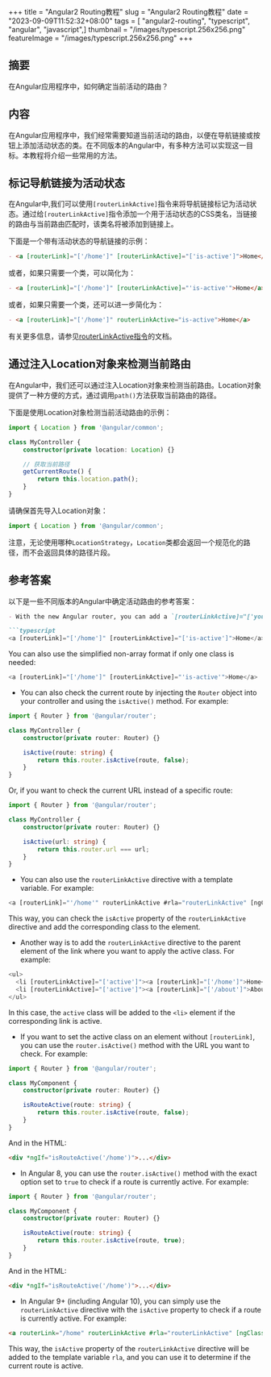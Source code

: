 +++
title = "Angular2 Routing教程"
slug = "Angular2 Routing教程"
date = "2023-09-09T11:52:32+08:00"
tags = [ "angular2-routing", "typescript", "angular", "javascript",]
thumbnail = "/images/typescript.256x256.png"
featureImage = "/images/typescript.256x256.png"
+++


## 摘要

在Angular应用程序中，如何确定当前活动的路由？

## 内容

在Angular应用程序中，我们经常需要知道当前活动的路由，以便在导航链接或按钮上添加活动状态的类。在不同版本的Angular中，有多种方法可以实现这一目标。本教程将介绍一些常用的方法。

## 标记导航链接为活动状态

在Angular中,我们可以使用`[routerLinkActive]`指令来将导航链接标记为活动状态。通过给`[routerLinkActive]`指令添加一个用于活动状态的CSS类名，当链接的路由与当前路由匹配时，该类名将被添加到链接上。

下面是一个带有活动状态的导航链接的示例：

```markdown
- <a [routerLink]="['/home']" [routerLinkActive]="['is-active']">Home</a>
```

或者，如果只需要一个类，可以简化为：

```markdown
- <a [routerLink]="['/home']" [routerLinkActive]="'is-active'">Home</a>
```

或者，如果只需要一个类，还可以进一步简化为：

```markdown
- <a [routerLink]="['/home']" routerLinkActive="is-active">Home</a>
```

有关更多信息，请参见[routerLinkActive指令](https://angular.io/api/router/RouterLinkActive)的文档。

## 通过注入Location对象来检测当前路由

在Angular中，我们还可以通过注入Location对象来检测当前路由。Location对象提供了一种方便的方式，通过调用`path()`方法获取当前路由的路径。

下面是使用Location对象检测当前活动路由的示例：

```typescript
import { Location } from '@angular/common';

class MyController {
    constructor(private location: Location) {}

    // 获取当前路径
    getCurrentRoute() {
        return this.location.path();
    }
}
```

请确保首先导入Location对象：

```typescript
import { Location } from '@angular/common';
```

注意，无论使用哪种`LocationStrategy`，`Location`类都会返回一个规范化的路径，而不会返回具体的路径片段。

## 参考答案

以下是一些不同版本的Angular中确定活动路由的参考答案：

```markdown
- With the new Angular router, you can add a `[routerLinkActive]="['your-class-name']"` attribute to all your links. For example:

```typescript
<a [routerLink]="['/home']" [routerLinkActive]="['is-active']">Home</a>
```

You can also use the simplified non-array format if only one class is needed:

```typescript
<a [routerLink]="['/home']" [routerLinkActive]="'is-active'">Home</a>
```

- You can also check the current route by injecting the `Router` object into your controller and using the `isActive()` method. For example:

```typescript
import { Router } from '@angular/router';

class MyController {
    constructor(private router: Router) {}

    isActive(route: string) {
        return this.router.isActive(route, false);
    }
}
```

Or, if you want to check the current URL instead of a specific route:

```typescript
import { Router } from '@angular/router';

class MyController {
    constructor(private router: Router) {}

    isActive(url: string) {
        return this.router.url === url;
    }
}
```

- You can also use the `routerLinkActive` directive with a template variable. For example:

```typescript
<a [routerLink]="'/home'" routerLinkActive #rla="routerLinkActive" [ngClass]="rla.isActive ? 'active' : 'inactive'"></a>
```

This way, you can check the `isActive` property of the `routerLinkActive` directive and add the corresponding class to the element.

- Another way is to add the `routerLinkActive` directive to the parent element of the link where you want to apply the active class. For example:

```typescript
<ul>
  <li [routerLinkActive]="['active']"><a [routerLink]="['/home']">Home</a></li>
  <li [routerLinkActive]="['active']"><a [routerLink]="['/about']">About</a></li>
</ul>
```

In this case, the `active` class will be added to the `<li>` element if the corresponding link is active.

- If you want to set the active class on an element without `[routerLink]`, you can use the `router.isActive()` method with the URL you want to check. For example:

```typescript
import { Router } from '@angular/router';

class MyComponent {
    constructor(private router: Router) {}

    isRouteActive(route: string) {
        return this.router.isActive(route, false);
    }
}
```

And in the HTML:

```html
<div *ngIf="isRouteActive('/home')">...</div>
```

- In Angular 8, you can use the `router.isActive()` method with the exact option set to `true` to check if a route is currently active. For example:

```typescript
import { Router } from '@angular/router';

class MyComponent {
    constructor(private router: Router) {}

    isRouteActive(route: string) {
        return this.router.isActive(route, true);
    }
}
```

And in the HTML:

```html
<div *ngIf="isRouteActive('/home')">...</div>
```

- In Angular 9+ (including Angular 10), you can simply use the `routerLinkActive` directive with the `isActive` property to check if a route is currently active. For example:

```html
<a routerLink="/home" routerLinkActive #rla="routerLinkActive" [ngClass]="rla.isActive ? 'active' : 'inactive'">Home</a>
```

This way, the `isActive` property of the `routerLinkActive` directive will be added to the template variable `rla`, and you can use it to determine if the current route is active.



